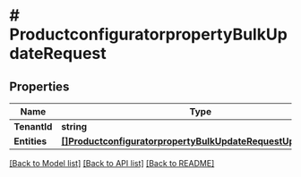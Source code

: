 # # ProductconfiguratorpropertyBulkUpdateRequest


## Properties 


Name | Type | Description | Notes
------------ | ------------- | ------------- | -------------
**TenantId**| **string** |   | [optional]
**Entities**| [**[]ProductconfiguratorpropertyBulkUpdateRequestUpdateEntity**](ProductconfiguratorpropertyBulkUpdateRequestUpdateEntity.md) |   | [optional]


[[Back to Model list]](../../README.md#models) [[Back to API list]](../../README.md#endpoints) [[Back to README]](../../README.md)

